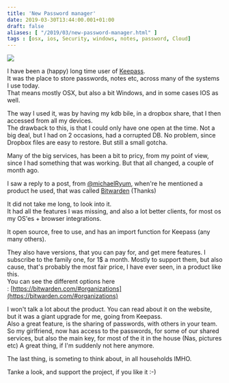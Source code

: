 ```yaml
---
title: 'New Password manager'
date: 2019-03-30T13:44:00.001+01:00
draft: false
aliases: [ "/2019/03/new-password-manager.html" ]
tags : [osx, ios, Security, windows, notes, password, Cloud]
---
```


[![](https://images.idgesg.net/images/article/2018/08/5_password-best-practices_unique-passwords_authentication-100768646-large.jpg)](https://images.idgesg.net/images/article/2018/08/5_password-best-practices_unique-passwords_authentication-100768646-large.jpg)

  
I have been a (happy) long time user of [Keepass](https://keepass.info/).  
It was the place to store passwords, notes etc, across many of the systems I use today.  
That means mostly OSX, but also a bit Windows, and in some cases IOS as well.  
  
The way I used it, was by having my kdb bile, in a dropbox share, that I then accessed from all my devices.  
The drawback to this, is that I could only have one open at the time. Not a big deal, but I had on 2 occasions, had a corrupted DB. No problem, since Dropbox files are easy to restore. But still a small gotcha.  
  
Many of the big services, has been a bit to pricy, from my point of view, since I had something that was working. But that all changed, a couple of month ago.  
  
I saw a reply to a post, from [@michaelRyum](https://twitter.com/MichaelRyom), when're he mentioned a product he used, that was called [Bitwarden](https://bitwarden.com/) (Thanks)  
  
It did not take me long, to look into it.  
It had all the features I was missing, and also a lot better clients, for most os my OS'es + browser integrations.  
  
It open source, free to use, and has an import function for Keepass (any many others).  
  
They also have versions, that you can pay for, and get mere features. I subscribe to the family one, for 1$ a month. Mostly to support them, but also cause, that's probably the most fair price, I have ever seen, in a product like this.  
You can see the different options here : [https://bitwarden.com/#organizations](https://bitwarden.com/#organizations)  
  
I won't talk a lot about the product. You can read about it on the website, but it was a giant upgrade for me, going from Keepass.  
Also a great feature, is the sharing of passwords, with others in your team. So my girlfriend, now has access to the passwords, for some of our shared services, but also the main key, for most of the it in the house (Nas, pictures etc) A great thing, if I'm suddenly not here anymore.  
  
The last thing, is someting to think about, in all households IMHO.  
  
Tanke a look, and support the project, if you like it :-)